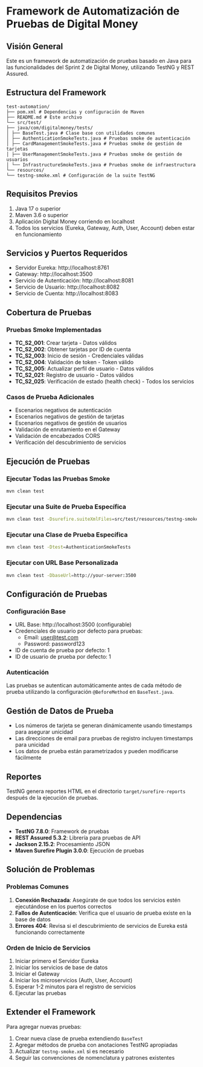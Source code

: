 # Framework de Automatización de Pruebas de Digital Money

## Visión General

Este es un framework de automatización de pruebas basado en Java para las funcionalidades del Sprint 2 de Digital Money, utilizando TestNG y REST Assured.

## Estructura del Framework

```
test-automation/
├── pom.xml # Dependencias y configuración de Maven
├── README.md # Este archivo
└── src/test/
├── java/com/digitalmoney/tests/
│ ├── BaseTest.java # Clase base con utilidades comunes
│ ├── AuthenticationSmokeTests.java # Pruebas smoke de autenticación
│ ├── CardManagementSmokeTests.java # Pruebas smoke de gestión de tarjetas
│ ├── UserManagementSmokeTests.java # Pruebas smoke de gestión de usuarios
│ └── InfrastructureSmokeTests.java # Pruebas smoke de infraestructura
└── resources/
└── testng-smoke.xml # Configuración de la suite TestNG
```

## Requisitos Previos

1. Java 17 o superior
2. Maven 3.6 o superior
3. Aplicación Digital Money corriendo en localhost
4. Todos los servicios (Eureka, Gateway, Auth, User, Account) deben estar en funcionamiento

## Servicios y Puertos Requeridos

- Servidor Eureka: http://localhost:8761
- Gateway: http://localhost:3500
- Servicio de Autenticación: http://localhost:8081
- Servicio de Usuario: http://localhost:8082
- Servicio de Cuenta: http://localhost:8083

## Cobertura de Pruebas

### Pruebas Smoke Implementadas

- **TC_S2_001**: Crear tarjeta - Datos válidos
- **TC_S2_002**: Obtener tarjetas por ID de cuenta
- **TC_S2_003**: Inicio de sesión - Credenciales válidas
- **TC_S2_004**: Validación de token - Token válido
- **TC_S2_005**: Actualizar perfil de usuario - Datos válidos
- **TC_S2_021**: Registro de usuario - Datos válidos
- **TC_S2_025**: Verificación de estado (health check) - Todos los servicios

### Casos de Prueba Adicionales

- Escenarios negativos de autenticación
- Escenarios negativos de gestión de tarjetas
- Escenarios negativos de gestión de usuarios
- Validación de enrutamiento en el Gateway
- Validación de encabezados CORS
- Verificación del descubrimiento de servicios

## Ejecución de Pruebas

### Ejecutar Todas las Pruebas Smoke

```bash
mvn clean test
```

### Ejecutar una Suite de Prueba Específica

```bash
mvn clean test -Dsurefire.suiteXmlFiles=src/test/resources/testng-smoke.xml
```

### Ejecutar una Clase de Prueba Específica

```bash
mvn clean test -Dtest=AuthenticationSmokeTests
```

### Ejecutar con URL Base Personalizada

```bash
mvn clean test -DbaseUrl=http://your-server:3500
```

## Configuración de Pruebas

### Configuración Base

- URL Base: http://localhost:3500 (configurable)
- Credenciales de usuario por defecto para pruebas:
  - Email: user@test.com
  - Password: password123
- ID de cuenta de prueba por defecto: 1
- ID de usuario de prueba por defecto: 1

### Autenticación

Las pruebas se autentican automáticamente antes de cada método de prueba utilizando la configuración `@BeforeMethod` en `BaseTest.java`.

## Gestión de Datos de Prueba

- Los números de tarjeta se generan dinámicamente usando timestamps para asegurar unicidad
- Las direcciones de email para pruebas de registro incluyen timestamps para unicidad
- Los datos de prueba están parametrizados y pueden modificarse fácilmente

## Reportes

TestNG genera reportes HTML en el directorio `target/surefire-reports` después de la ejecución de pruebas.

## Dependencias

- **TestNG 7.8.0**: Framework de pruebas
- **REST Assured 5.3.2**: Librería para pruebas de API
- **Jackson 2.15.2**: Procesamiento JSON
- **Maven Surefire Plugin 3.0.0**: Ejecución de pruebas

## Solución de Problemas

### Problemas Comunes

1. **Conexión Rechazada**: Asegúrate de que todos los servicios estén ejecutándose en los puertos correctos
2. **Fallos de Autenticación**: Verifica que el usuario de prueba existe en la base de datos
3. **Errores 404**: Revisa si el descubrimiento de servicios de Eureka está funcionando correctamente

### Orden de Inicio de Servicios

1. Iniciar primero el Servidor Eureka
2. Iniciar los servicios de base de datos
3. Iniciar el Gateway
4. Iniciar los microservicios (Auth, User, Account)
5. Esperar 1-2 minutos para el registro de servicios
6. Ejecutar las pruebas

## Extender el Framework

Para agregar nuevas pruebas:

1. Crear nueva clase de prueba extendiendo `BaseTest`
2. Agregar métodos de prueba con anotaciones TestNG apropiadas
3. Actualizar `testng-smoke.xml` si es necesario
4. Seguir las convenciones de nomenclatura y patrones existentes
